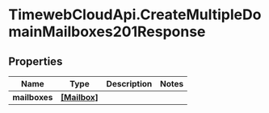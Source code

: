 # TimewebCloudApi.CreateMultipleDomainMailboxes201Response

## Properties

Name | Type | Description | Notes
------------ | ------------- | ------------- | -------------
**mailboxes** | [**[Mailbox]**](Mailbox.md) |  | 


